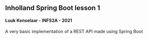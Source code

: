 ## Inholland Spring Boot lesson 1
#### Luuk Kenselaar - INFS2A - 2021

A very basic implementation of a REST API made using Spring Boot
